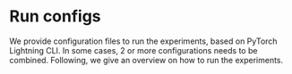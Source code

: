 # Run configs

We provide configuration files to run the experiments, based on PyTorch Lightning CLI.
In some cases, 2 or more configurations needs to be combined.
Following, we give an overview on how to run the experiments.
